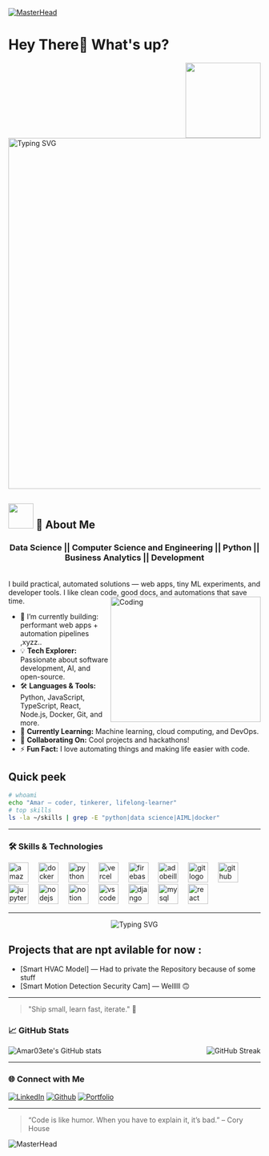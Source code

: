 [![MasterHead](https://user-images.githubusercontent.com/97012708/233769558-710dd1c2-75c1-4e35-bf96-7d125a4c25b2.gif)](https://github.com/MateiMartin)
<!---[![GitHub Banner](https://user-images.githubusercontent.com/58959408/232639433-cb0aea21-66f0-4508-a771-85e2089c5a87.gif)](https://github.com/zainwen9)--->


#  Hey There👋 What's up?

<img align="right" height="150" src="https://media.giphy.com/media/M9gbBd9nbDrOTu1Mqx/giphy.gif"  />

</br>
</br>

<p align="">
  <img width="700" src="https://readme-typing-svg.demolab.com?font=Fira+Code&weight=700&size=26&pause=900&color=00F7FF&center=true&vCenter=true&width=760&lines=Building+cool+stuff+%7C+AI+%7C+Web+%7C+Automation" alt="Typing SVG" />
</p>

##    **<img src="https://user-images.githubusercontent.com/108933534/210176487-bb71ad61-85d6-4027-a637-5384e9a95733.gif" width="50" height="50"/>** 🚀 About Me    
<h3 align="center" >
Data Science || Computer Science and Engineering || Python || Business Analytics || Development
</h3>

</br>I build practical, automated solutions — web apps, tiny ML experiments, and developer tools. 
I like clean code, good docs, and automations that save time.
<img align="right" alt="Coding" height="250" width="300"
 src="https://images.steamusercontent.com/ugc/1631947648964785474/81CBA15178466DD47195A239232202E78987B714/?imw=637&imh=358&ima=fit&impolicy=Letterbox&imcolor=%23000000&letterbox=true">

- 🔭 I’m currently building: performant web apps + automation pipelines ,xyzz..
- 💡 **Tech Explorer:** Passionate about software development, AI, and open-source.
- 🛠️ **Languages & Tools:** Python, JavaScript, TypeScript, React, Node.js, Docker, Git, and more.
- 🌱 **Currently Learning:** Machine learning, cloud computing, and DevOps.
- 🤝 **Collaborating On:** Cool projects and hackathons!
- ⚡ **Fun Fact:** I love automating things and making life easier with code.


## Quick peek
```bash
# whoami
echo "Amar — coder, tinkerer, lifelong-learner"
# top skills
ls -la ~/skills | grep -E "python|data science|AIML|docker"
```

---

### 🛠️ Skills & Technologies

<div align="left">
  <img src="https://skillicons.dev/icons?i=aws" height="40" alt="amazonwebservices logo"  />
  <img width="12" />
  <img src="https://cdn.simpleicons.org/docker/2496ED" height="40" alt="docker logo"  />
  <img width="12" />
  <img src="https://cdn.jsdelivr.net/gh/devicons/devicon/icons/python/python-original.svg" height="40" alt="python logo"  />
  <img width="12" />
  <img src="https://cdn.simpleicons.org/vercel/000000" height="40" alt="vercel logo"  />
  <img width="12" />
  <img src="https://cdn.jsdelivr.net/gh/devicons/devicon/icons/firebase/firebase-plain-wordmark.svg" height="40" alt="firebase logo"  />
  <img width="12" />
  <img src="https://skillicons.dev/icons?i=ai" height="40" alt="adobeillustrator logo"  />
  <img width="12" />
  <img src="https://cdn.simpleicons.org/git/F05032" height="40" alt="git logo"  />
  <img width="12" />
  <img src="https://cdn.simpleicons.org/github/181717" height="40" alt="github logo"  />
  <img width="12" />
  <img src="https://cdn.simpleicons.org/jupyter/F37626" height="40" alt="jupyter logo"  />
  <img width="12" />
  <img src="https://cdn.simpleicons.org/nodedotjs/339933" height="40" alt="nodejs logo"  />
  <img width="12" />
  <img src="https://cdn.simpleicons.org/notion/000000" height="40" alt="notion logo"  />
  <img width="12" />
  <img src="https://cdn.jsdelivr.net/gh/devicons/devicon/icons/vscode/vscode-original.svg" height="40" alt="vscode logo"  />
  <img width="12" />
  <img src="https://cdn.jsdelivr.net/gh/devicons/devicon/icons/django/django-plain.svg" height="40" alt="django logo"  />
  <img width="12" />
  <img src="https://cdn.jsdelivr.net/gh/devicons/devicon/icons/mysql/mysql-original.svg" height="40" alt="mysql logo"  />
  <img width="12" />
  <img src="https://cdn.jsdelivr.net/gh/devicons/devicon/icons/react/react-original.svg" height="40" alt="react logo"  />
</div>

---

<p align="center">
  <img src="https://readme-typing-svg.demolab.com?font=Fira+Code&weight=700&size=30&pause=1000&color=00F7FF&center=true&vCenter=true&width=435&lines=Code.+Create.+Innovate.;Tech+Enthusiast+%F0%9F%94%A5;Always+Learning+Something+New!" alt="Typing SVG" />
</p>



## Projects that are npt avilable for now :
- [Smart HVAC Model] — Had to private the Repository because of some stuff  
- [Smart Motion Detection Security Cam] — Welllll 🙃

---


> "Ship small, learn fast, iterate." 🚀


### 📈 GitHub Stats

<p align="">
  <img src="https://github-readme-stats.vercel.app/api?username=Amar03ete&show_icons=true&theme=radical" alt="Amar03ete's GitHub stats" />
  
  <img src="https://github-readme-streak-stats.herokuapp.com/?user=Amar03ete&theme=radical" alt="GitHub Streak" alt="Right Aligned" align="right">
 
</p>

---

### 🌐 Connect with Me

[![LinkedIn](https://img.shields.io/badge/-LinkedIn-0077B5?style=flat&logo=linkedin&logoColor=white)](https://www.linkedin.com/in/amarpandey01/)
[![Github](https://img.shields.io/badge/-Twitter-1DA1F2?style=flat&logo=twitter&logoColor=white)](https://github.com/Amar03ete)
[![Portfolio](https://img.shields.io/badge/-Portfolio-ff5722?style=flat&logo=Firefox&logoColor=white)](https://amar03.vercel.app/)

---

> “Code is like humor. When you have to explain it, it’s bad.” – Cory House


![MasterHead ](https://raw.githubusercontent.com/robiot/robiot/main/jump.gif )
